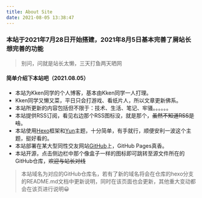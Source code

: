 ```yaml
---
title: About Site
date: 2021-08-05 13:38:47
---
```


### 本站于2021年7月28日开始搭建，2021年8月5日基本完善了屑站长想完善的功能

> 别问，问就是站长太懒，三天打鱼两天晒网

#### 简单介绍下本站吧（2021.08.05）

+ 本站为Kken同学的个人博客，基本由Kken同学一人打理。
+ Kken同学又懒又菜，平日只会打游戏、看纸片人，所以文章更新佛系。
+ 本站所更新的内容包括但不限于：技术、生活、笔记、牢骚。。。。。。
+ 本站提供RSS订阅，看见右边那个RSS图标没，就是那个，~~虽然不知道RSS是啥~~。
+ 本站使用[Hexo](https://hexo.io/zh-cn/)框架和[Yun](https://github.com/YunYouJun/hexo-theme-yun/)主题，十分简单，有手就行，顺便安利一波这个主题，挺好看的。
+ 本站部署在某大型同性交友网站[GitHub](https://github.com/)上，GitHub Pages真香。
+ 本站开源，点击侧边栏中那个像盒子一样的图标即可跳转至源文件所在的GitHub仓库，~~欢迎与站长对线~~

> 本站域名为对应的GitHub仓库名，若有了新的域名将会在仓库的hexo分支的README.md文档中更新说明，同时在该页面也会更新，其他重大变动都会在该页进行说明😀